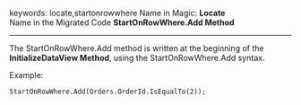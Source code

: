 ﻿keywords: locate,startonrowwhere
Name in Magic: **Locate**  
Name in the Migrated Code **StartOnRowWhere.Add Method**
***

The StartOnRowWhere.Add method is written at the beginning of the **InitializeDataView Method**, using the StartOnRowWhere.Add syntax.

Example:  
````
StartOnRowWhere.Add(Orders.OrderId.IsEqualTo(2));
````
